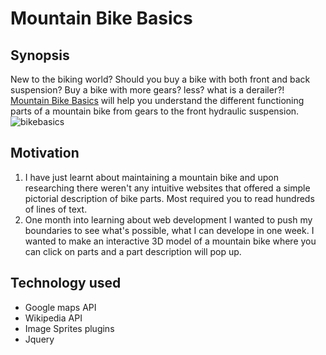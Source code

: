# Mountain Bike Basics

## Synopsis

New to the biking world? Should you buy a bike with both front and back suspension? Buy a bike with more gears? less? what is a derailer?!
[Mountain Bike Basics](https://ethanl-mtb-basics.surge.sh) will help you understand the different functioning parts of a mountain bike from gears to the front hydraulic suspension. 
![bikebasics](https://media.giphy.com/media/3o6nV3yEaHTrjWXZTi/giphy.gif "bikebasics")
## Motivation

1. I have just learnt about maintaining a mountain bike and upon researching there weren't any intuitive websites that offered a simple pictorial description of bike parts. Most required you to read hundreds of lines of text. 
2. One month into learning about web development I wanted to push my boundaries to see what's possible, what I can develope in one week. I wanted to make an interactive 3D model of a mountain bike where you can click on parts and a part description will pop up.

## Technology used

* Google maps API
* Wikipedia API
* Image Sprites plugins
* Jquery




